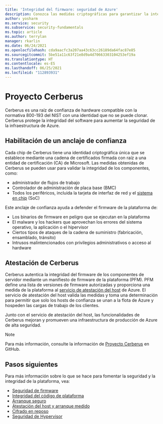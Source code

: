 ```yaml
---
title: 'Integridad del firmware: seguridad de Azure'
description: Conozca las medidas criptográficas para garantizar la integridad del firmware.
author: yosharm
ms.service: security
ms.subservice: security-fundamentals
ms.topic: article
ms.author: terrylan
manager: rkarlin
ms.date: 06/24/2021
ms.openlocfilehash: cda9aacfc3a207aa43c63cc26189da64fac87e85
ms.sourcegitcommit: 5be51a11c63f21e8d9a4d70663303104253ef19a
ms.translationtype: HT
ms.contentlocale: es-ES
ms.lasthandoff: 06/25/2021
ms.locfileid: "112893931"
---
```

# <a name="project-cerberus"></a>Proyecto Cerberus

Cerberus es una raíz de confianza de hardware compatible con la normativa 800-193 del NIST con una identidad que no se puede clonar. Cerberus protege la integridad del software para aumentar la seguridad de la infraestructura de Azure.

## <a name="enabling-an-anchor-of-trust"></a>Habilitación de un anclaje de confianza
Cada chip de Cerberus tiene una identidad criptográfica única que se establece mediante una cadena de certificados firmada con raíz a una entidad de certificación (CA) de Microsoft. Las medidas obtenidas de Cerberus se pueden usar para validar la integridad de los componentes, como:

- administrador de flujos de trabajo
- Controlador de administración de placa base (BMC)
- Todos los periféricos, incluida la tarjeta de interfaz de red y el [sistema en chip](https://en.wikipedia.org/wiki/System_on_a_chip) (SoC)

Este anclaje de confianza ayuda a defender el firmware de la plataforma de:

- Los binarios de firmware en peligro que se ejecutan en la plataforma
- El malware y los hackers que aprovechan los errores del sistema operativo, la aplicación o el hipervisor
- Ciertos tipos de ataques de la cadena de suministro (fabricación, ensamblado, tránsito)
- Intrusos malintencionados con privilegios administrativos o acceso al hardware

## <a name="cerberus-attestation"></a>Atestación de Cerberus
Cerberus autentica la integridad del firmware de los componentes de servidor mediante un manifiesto de firmware de la plataforma (PFM). PFM define una lista de versiones de firmware autorizadas y proporciona una medida de la plataforma al [servicio de atestación del host](measured-boot-host-attestation.md) de Azure. El servicio de atestación del host valida las medidas y toma una determinación para permitir que solo los hosts de confianza se unan a la flota de Azure y hospeden las cargas de trabajo de los clientes.

Junto con el servicio de atestación del host, las funcionalidades de Cerberus mejoran y promueven una infraestructura de producción de Azure de alta seguridad.

> [!NOTE]
> Para más información, consulte la información de [Proyecto Cerberus](https://github.com/opencomputeproject/Project_Olympus/tree/master/Project_Cerberus) en GitHub.

## <a name="next-steps"></a>Pasos siguientes
Para más información sobre lo que se hace para fomentar la seguridad y la integridad de la plataforma, vea:

- [Seguridad de firmware](firmware.md)
- [Integridad del código de plataforma](code-integrity.md)
- [Arranque seguro](secure-boot.md)
- [Atestación del host y arranque medido](measured-boot-host-attestation.md)
- [Cifrado en reposo](encryption-atrest.md)
- [Seguridad de Hypervisor](hypervisor.md)